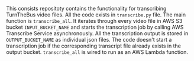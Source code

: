 This consists repositoty contains the functionality for transcribing TurnTheBus video files. All the code exists in ```transcribe.py``` file. The main function is ```transcribe_all```. It iterates through every video file in AWS S3 bucket ```INPUT_BUCKET_NAME``` and starts the transcription job by calling AWS Transcribe Service asynchronously. All the transcription output is stored in ```OUTPUT_BUCKET_NAME``` as individual json files. The code doesn't start a transcription job if the corresponding transcript file already exists in the output bucket. ```transcribe_all``` is wired to run as an AWS Lambda function.